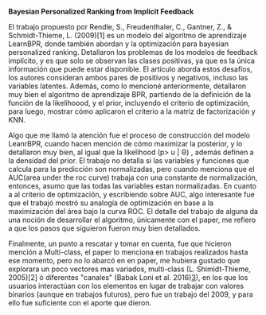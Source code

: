 **Bayesian Personalized Ranking from Implicit Feedback**

El trabajo propuesto por Rendle, S., Freudenthaler, C., Gantner, Z., & Schmidt-Thieme, L. (2009)[1] es un modelo del algoritmo de aprendizaje LearnBPR, donde también abordan y la optimización para bayesian personalized ranking. Detallaron los problemas de los modelos de feedback implícito, y es que solo se observan las clases positivas, ya que es la única información que puede estar disponible. El artículo aborda estos desafíos, los autores consideran ambos pares de positivos y negativos, incluso las variables latentes. Además, como lo mencioné anteriormente, detallaron muy bien el algoritmo de aprendizaje BPR, partiendo de la definición de la función de la likelihoood, y el prior, incluyendo el criterio de optimización, para luego, mostrar cómo aplicaron el criterio a la matriz de factorización y KNN.

Algo que me llamó la atención fue el proceso de construcción del modelo LeanrBPR, cuando hacen mención de cómo maximizar la posterior, y lo detallaron muy bien, al igual que la likelihood (p> u | Θ) , además definen a la densidad del prior. El trabajo no detalla si las variables y funciones que calcula para la predicción son normalizadas, pero cuando menciona que el AUC(area under the roc curve) trabaja con una constante de normalización, entonces, asumo que las todas las variables estan normalizadas. En cuanto a al criterio de optimización, y escribiendo sobre AUC, algo interesante fue que el trabajó mostró su analogía de optimización en base a la maximización del área bajo la curva ROC. El detalle del trabajo de alguna da una noción de desarrollar el algoritmo, únicamente con el paper, me refiero a que los pasos que siguieron fueron muy bien detallados.


Finalmente, un punto a rescatar y tomar en cuenta, fue que hicieron mención a Multi-class, el paper lo menciona en trabajos realizados hasta ese momento,  pero no lo abarcó en en paper, me hubiera gustado que explorara un poco vectores mas variados, multi-class (L. Shimidt-Thieme, 2005)[2]  ó  diferentes "canales" (Babak Loni et al. 2016)[3](https://dl.acm.org/doi/10.1145/2959100.2959163)), en los que los usuarios interactúan con los elementos en lugar de trabajar con valores binarios (aunque en trabajos futuros), pero fue un trabajo del 2009, y para ello fue suficiente con el aporte que dieron. 

